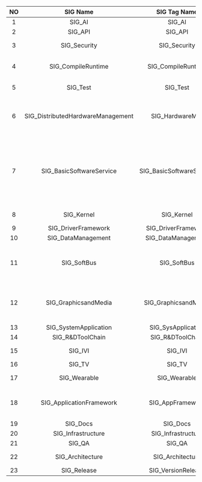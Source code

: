 |NO|SIG Name|SIG Tag Name|SIG Leader|Level 1 Subsystem Name|
| :----: | :----: | :----: | :----: | :----: |
|1|SIG_AI|SIG_AI|[chenxiaoliang](https://gitee.com/silenchen)|L1S_AI|
|2|SIG_API|SIG_API|[zhangyongzhi](https://gitee.com/karl-z)|NA|
|3|SIG_Security|SIG_Security|[yangyongjie](yongjie.yan@huawei.com)|L1S_Security <br> L1S_BIOMETRICS|
|4|SIG_CompileRuntime|SIG_CompileRuntime|[huanghuijin](https://gitee.com/huanghuijin) <br> [wangxing](https://gitee.com/wangxing-hw)|L1S_CCRuntime <br> L1S_Build <br> L1S_UTILS|
|5|SIG_Test|SIG_Test|[niexin](https://gitee.com/nie-x) <br> [wangjuntao](https://gitee.com/buranfanchen)|L1S_Test|
|6|SIG_DistributedHardwareManagement|SIG_HardwareMgr|[ligang](william.ligang@huawei.com) <br> [houpengfei](https://gitee.com/hhh2)|L1S_MSDP <br> L1S_PowerMgr <br> L1S_Sensors <br> L1S_USB <br> L1s_DistributedHardware <br> |
|7|SIG_BasicSoftwareService|SIG_BasicSoftwareService|[zhangxiaotian](https://gitee.com/handyohos) <br> [liyu](https://gitee.com/ericlee)|L1S_DistributedSchedule <br> L1S_ResourceSchedule <br> L1S_StartUp <br> L1S_Notification <br> L1S_HiviewDFX <br> L1S_Update <br> L1S_Account <br> L1S_BarrierFree <br> L1S_MiscServices|
|8|SIG_Kernel|SIG_Kernel|[lijiaxin](nina.lijiaxin@huawei.com) <br> [wangmihu](https://gitee.com/wangmihu2008)|L1S_Kernel|
|9|SIG_DriverFramework|SIG_DriverFramework|[chenfeng](https://gitee.com/chenfeng469)|L1S_Drivers|
|10|SIG_DataManagement|SIG_DataManagement|[gongashi](https://gitee.com/gong-a-shi)|L1S_DistributedDataMgr_DFS|
|11|SIG_SoftBus|SIG_SoftBus|[houweibo](houweibo@huawei.com) <br> [chengguohong](https://gitee.com/cheng_guohong)|L1S_Communication <br> L1S_telepony <br> L1S_Location <br> L1S_Communication_HW <br> L1S_Communication_NetMgr|
|12|SIG_GraphicsandMedia|SIG_GraphicsandMedia|[wangjun](wangjun145@huawei.com) <br> [tanliwen](https://gitee.com/tanliwen1)|L1S_Graphic_AGPEngine <br> L1S_MultiModalInput <br> L1S_MultiMedia <br> L1S_Graphic_AGPComponent <br> L1S_Graphic_AGPWindows|
|13|SIG_SystemApplication|SIG_SysApplication|[wangfeng](https://gitee.com/nicolaswang)|L1S_Applications|
|14|SIG_R&DToolChain|SIG_R&DToolChain|[wangzaishang](https://gitee.com/wangzaishang)|L1S_DevTools|
|15|SIG_IVI|SIG_IVI|[guojinwei](guojinwei@huawei.com)|L1S_IVIHardware <br> L1S_IVI|
|16|SIG_TV|SIG_TV|[zhangxiaotian](https://gitee.com/handyohos)|L1S_IntelliTV|
|17|SIG_Wearable|SIG_Wearable|[wangxiangyang](walton.wang@huawei.com)|L1S_WearableHardware <br> L1S_Wearable|
|18|SIG_ApplicationFramework|SIG_AppFramework|[qiangbo](https://gitee.com/huawei_qiangbo) <br> [niuhui](niuhui@huawei.com)|L1S_Global <br> L1S_AppExecFwk <br> L1S_AAFwk <br> L1S_ACE|
|19|SIG_Docs|SIG_Docs|[yangni](https://gitee.com/neeen)|L1S_Docs|
|20|SIG_Infrastructure|SIG_Infrastructure|[wangyiming](https://gitee.com/youthdragon)|NA|
|21|SIG_QA|SIG_QA|[xingwenhua](https://gitee.com/xhuazi)|NA|
|22|SIG_Architecture|SIG_Architecture|[rengelin](https://gitee.com/im-off-this-week) <br> [wanchengzhen](https://gitee.com/wanchengzhen)|NA|
|23|SIG_Release|SIG_VersionRelease|[mazhanfu](https://gitee.com/fma66169)|NA|

